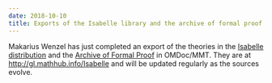 ```yaml
---
date: 2018-10-10
title: Exports of the Isabelle library and the archive of formal proof on MathHub.info
---
```

Makarius Wenzel has just completed an export of the theories in the [Isabelle distribution](https://isabelle.in.tum.de/) and  the [Archive of Formal Proof](https://www.isa-afp.org/) in OMDoc/MMT. They are at http://gl.mathhub.info/Isabelle and will be updated regularly as the sources evolve. 
